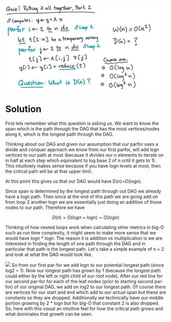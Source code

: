 ![](images/putting-it-all-together-2.png)
# Solution
First lets remember what this question is asking us. We want to know the span which is the path through the DAG that has the most vertices/nodes along it, which is the longest path through the DAG.

Thinking about our DAG and given our assumption that our parfor uses a divide and conquer approach we know from our first parfor, will add logn vertices to our path at most (because it divides our n elements to iterate on in half at each step which equivalent to log base 2 of n until it gets to 1). This intuitively makes sense because if you have logn levels at most, then the critical path will be at that upper limit.

At this point this gives us that our DAG would have D(n)=O(logn).

Since span is determined by the longest path through out DAG we already have a logn path. Then since at the end of this path we are going add on from loop 2 another logn we are essentially just doing an addition of those nodes to our path. Therefore we have 

$$D(n)=O(logn + logn)=O(logn)$$

Thinking of how nested loops work when calculating other metrics in big-O such as run time complexity, it might seem to make more sense that we would have logn * logn. The reason it is addition vs multiplication is we are interested in finding the length of one path through the DAG and in particular that path is the longest path. Let's take a simple example of n = 2 and look at what the DAG would look like.

![](GT/Course%20Notes/CS%206220%20-%20HPC/Work-Span%20Model/images/putting-it-all-together-2-dag.png)
So from our first par-for we add logn to our potential longest path (since log2 = 1). Now our longest path has grown by 1 (because the longest path could either by the left or right child of our root node). After our red line for our second par-for for each of the leaf nodes (prior to starting second par-for) of our original DAG, we add on log2 to our longest path. Of course there are vertices for our start and end which add to our actual span but these are constants so they are dropped. Additionally we technically have our middle portion growing by 2 * logn but for big-O that constant 2 is also dropped. So, here with this visual an intuitive feel for how the critical path grows and what dominates that growth can be seen.
